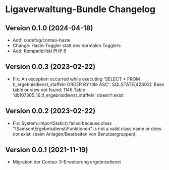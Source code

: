# Ligaverwaltung-Bundle Changelog

## Version 0.1.0 (2024-04-18)

* Add: codefog/contao-haste
* Change: Haste-Toggler statt des normalen Togglers
* Add: Kompatibilität PHP 8

## Version 0.0.3 (2023-02-22)

* Fix: An exception occurred while executing 'SELECT * FROM tl_ergebnisdienst_staffeln ORDER BY title ASC': SQLSTATE[42S02]: Base table or view not found: 1146 Table 'db107305_16.tl_ergebnisdienst_staffeln' doesn't exist

## Version 0.0.2 (2023-02-22)

* Fix: System::importStatic() failed because class "\Samson\Ergebnisdienst\Funktionen" is not a valid class name or does not exist. (beim Anlegen/Bearbeiten von Benutzergruppen)

## Version 0.0.1 (2021-11-19)

* Migration der Contao-3-Erweiterung ergebnisdienst
